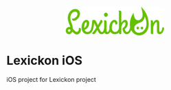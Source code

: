<p align="center">
    <img src="logo.png" alt="My cool logo" height="67" width="230"/>
</p>

# Lexickon iOS

iOS project for Lexickon project
